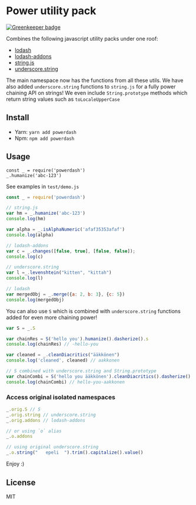 # Power utility pack

[![Greenkeeper badge](https://badges.greenkeeper.io/kristianmandrup/powerdash.svg)](https://greenkeeper.io/)

Combines the following javascript utility packs under one roof:
- [lodash](lodash.com)
- [lodash-addons](https://www.npmjs.com/package/lodash-addons)
- [string.js](stringjs.com/)
- [underscore.string](http://epeli.github.io/underscore.string/)

The main namespace now has the functions from all these utils.
We have also added `underscore.string` functions to `string.js` for a fully power chaining API on strings!
We even include `String.prototype` methods which return string values such as `toLocaleUpperCase`

## Install

- Yarn: `yarn add powerdash`
- Npm: `npm add powerdash`

## Usage

```
const _ = require('powerdash')
_.humanize('abc-123')
```

See examples in `test/demo.js`

```js
const _ = require('powerdash')

// string.js
var hm = _.humanize('abc-123')
console.log(hm)

var alpha = _.isAlphaNumeric('afaf35353afaf')
console.log(alpha)

// lodash-addons
var c = _.changes([false, true], [false, false]);
console.log(c)

// underscore.string
var l =_.levenshtein("kitten", "kittah")
console.log(l)

// lodash
var mergedObj = _.merge({a: 2, b: 3}, {c: 5})
console.log(mergedObj)
```

You can also use `S` which is combined with `underscore.string` functions added for even more chaining power!

```js
var S = _.S

var chainRes = S('hello you').humanize().dasherize().s
console.log(chainRes) // -hello-you

var cleaned = _.cleanDiacritics("ääkkönen")
console.log('cleaned', cleaned) // aakkonen

// S combined with underscore.string and String.prototype
var chainCombi = S('hello you ääkkönen').cleanDiacritics().dasherize().toLocaleUpperCase().s
console.log(chainCombi) // hello-you-aakkonen
```

### Access original isolated namespaces

```js
_.orig.S // S
_.orig.string // underscore.string
_.orig.addons // lodash-addons

// or using `o` alias
_.o.addons

// using original underscore.string
_.o.string("   epeli  ").trim().capitalize().value()
```

Enjoy :)

## License

MIT

